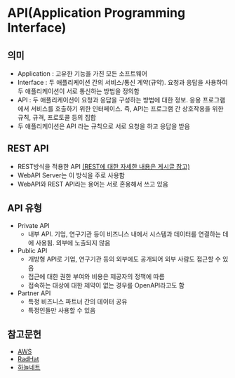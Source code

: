 # API(Application Programming Interface)

## 의미
* Application : 고유한 기능을 가진 모든 소프트웨어
* Interface : 두 애플리케이션 간의 서비스/통신 계약(규약). 요청과 응답을 사용하여 두 애플리케이션이 서로 통신하는 방법을 정의함
* API : 두 애플리케이션이 요청과 응답을 구성하는 방법에 대한 정보. 응용 프로그램에서 서비스를 호출하기 위한 인터페이스. 즉, API는 프로그램 간 상호작용을 위한 규칙, 규격, 프로토콜 등의 집합
* 두 애플리케이션은 API 라는 규칙으로 서로 요청을 하고 응답을 받음

## REST API
* REST방식을 적용한 API [(REST에 대한 자세한 내용은 게시글 참고)](./REST.md)
* WebAPI Server는 이 방식을 주로 사용함
* WebAPI와 REST API라는 용어는 서로 혼용해서 쓰고 있음

## API 유형
* Private API
    * 내부 API. 기업, 연구기관 등이 비즈니스 내에서 시스템과 데이터를 연결하는 데에 사용됨. 외부에 노출되지 않음
* Public API
    * 개방형 API로 기업, 연구기관 등의 외부에도 공개되어 외부 사람도 접근할 수 있음
    * 접근에 대한 권한 부여와 비용은 제공자의 정책에 따름
    * 접속하는 대상에 대한 제약이 없는 경우를 OpenAPI라고도 함
* Partner API
    * 특정 비즈니스 파트너 간의 데이터 공유
    * 특정인들만 사용할 수 있음

## 참고문헌
* [AWS](https://aws.amazon.com/ko/what-is/api/)
* [RadHat](https://www.redhat.com/ko/topics/api/what-are-application-programming-interfaces)
* [하늘네트](https://www.hanl.tech/blog/api%EB%9E%80-api%EC%9D%98-%EC%A0%95%EC%9D%98%EC%99%80-%EC%A2%85%EB%A5%98-%EC%9E%A5%EB%8B%A8%EC%A0%90/)